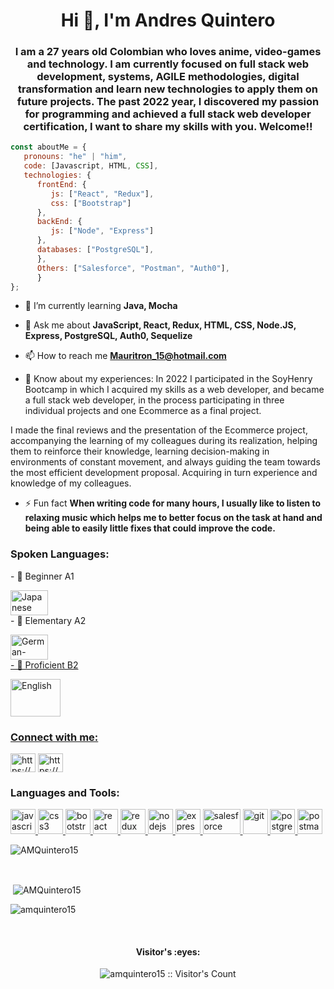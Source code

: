 <h1 align="center">Hi 👋, I'm Andres Quintero</h1>

<h3 align="center">I am a 27 years old Colombian who loves anime, video-games and technology. I am currently focused on full stack web development, systems, AGILE methodologies, digital transformation and learn new technologies to apply them on future projects. The past 2022 year, I discovered my passion for programming and achieved a full stack web developer certification, I want to share my skills with you. Welcome!!</h3>

```javascript
const aboutMe = {
   pronouns: "he" | "him",
   code: [Javascript, HTML, CSS],
   technologies: {
      frontEnd: {
         js: ["React", "Redux"],
         css: ["Bootstrap"]
      },
      backEnd: {
         js: ["Node", "Express"]
      },
      databases: ["PostgreSQL"],
      },
      Others: ["Salesforce", "Postman", "Auth0"],
      }
};
```

- 🌱 I’m currently learning **Java, Mocha**

- 💬 Ask me about **JavaScript, React, Redux, HTML, CSS, Node.JS, Express, PostgreSQL, Auth0, Sequelize**

- 📫 How to reach me **Mauritron_15@hotmail.com**

- 📄 Know about my experiences: In 2022 I participated in the SoyHenry Bootcamp in which I acquired my skills as a web developer, and became a full stack web developer, in the process participating in three individual projects and one Ecommerce as a final project.

I made the final reviews and the presentation of the Ecommerce project, accompanying the learning of my colleagues during its realization, helping them to reinforce their knowledge, learning decision-making in environments of constant movement, and always guiding the team towards the most efficient development proposal. Acquiring in turn experience and knowledge of my colleagues.

- ⚡ Fun fact **When writing code for many hours, I usually like to listen to relaxing music which helps me to better focus on the task at hand and being able to easily little fixes that could improve the code.**

<h3 align="left">Spoken Languages:</h3>
- 💬 Beginner A1
<p align="left"> <img src="https://upload.wikimedia.org/wikipedia/commons/f/f0/Flag_of_Japan_%28bordered%29.svg" alt="Japanese" width="60" height="40"/>
</br>
- 💬 Elementary A2
<p align="left"> <img src="https://upload.wikimedia.org/wikipedia/en/thumb/b/ba/Flag_of_Germany.svg/1200px-Flag_of_Germany.svg.png" alt="German-Deutsch" width="60" height="40"/>
</br>
<a href="https://www.efset.org/cert/moCEbt" target="_blank">
- 💬 Proficient B2
<p align="left"> <a href="https://www.efset.org/cert/moCEbt" target="_blank"> <img src="https://images.emojiterra.com/twitter/512px/1f1fa-1f1f8.png" alt="English" width="80" height="60"/>

<h3 align="left">Connect with me:</h3>
<p align="left">
<a href="https://www.linkedin.com/in/andresmauricioquinterotorres/" target="_blank"><img align="center" src="https://cdn.jsdelivr.net/npm/simple-icons@3.0.1/icons/linkedin.svg" alt="https://www.linkedin.com/in/andresmauricioquinterotorres/" height="30" width="40" /></a>
<a href="https://www.facebook.com/andresmauricio.quinterotorres.3" target="_blank"><img align="center" src="https://cdn.jsdelivr.net/npm/simple-icons@3.0.1/icons/facebook.svg" alt="https://www.facebook.com/andresmauricio.quinterotorres.3" height="30" width="40" /></a>
</p>

<h3 align="left">Languages and Tools:</h3>
<p align="left">  <a href="https://developer.mozilla.org/en-US/docs/Web/JavaScript" target="_blank"> <img src="https://upload.wikimedia.org/wikipedia/commons/thumb/9/99/Unofficial_JavaScript_logo_2.svg/1024px-Unofficial_JavaScript_logo_2.svg.png" alt="javascript" width="40" height="40"/> </a> 
<a href="https://www.w3schools.com/css/" target="_blank"> <img src="https://cdn4.iconfinder.com/data/icons/social-media-logos-6/512/121-css3-512.png" alt="css3" width="40" height="40"/> </a> 
<a href="https://getbootstrap.com" target="_blank"> <img src="https://upload.wikimedia.org/wikipedia/commons/thumb/b/b2/Bootstrap_logo.svg/1024px-Bootstrap_logo.svg.png" alt="bootstrap" width="40" height="40"/> </a> 
<a href="https://reactjs.org/" target="_blank"> <img src="https://seeklogo.com/images/R/react-logo-7B3CE81517-seeklogo.com.png" alt="react" width="40" height="40"/> </a> 
<a href="https://redux.js.org" target="_blank"> <img src="https://seeklogo.com/images/R/redux-logo-9CA6836C12-seeklogo.com.png" alt="redux" width="40" height="40"/>
<a href="https://nodejs.org" target="_blank"> <img src="https://cdn.pixabay.com/photo/2015/04/23/17/41/node-js-736399_960_720.png" alt="nodejs" height="40"/> </a>
<a href="https://expressjs.com" target="_blank"> <img src="https://i.cloudup.com/zfY6lL7eFa-3000x3000.png" alt="express" height="40"/> </a> 
<a href="https://www.salesforce.com/" target="_blank"> <img src="https://c1.sfdcstatic.com/content/dam/sfdc-docs/www/logos/logo-salesforce.svg" alt="salesforce" width="60" height="40"/> </a> 
<a href="https://git-scm.com/" target="_blank"> <img src="https://www.vectorlogo.zone/logos/git-scm/git-scm-icon.svg" alt="git" width="40" height="40"/> </a> 
<a href="https://www.postgresql.org" target="_blank"> <img src="https://upload.wikimedia.org/wikipedia/commons/thumb/2/29/Postgresql_elephant.svg/1200px-Postgresql_elephant.svg.png" alt="postgresql" width="40" height="40"/> </a> 
<a href="https://postman.com" target="_blank"> <img src="https://www.vectorlogo.zone/logos/getpostman/getpostman-icon.svg" alt="postman" width="40" height="40"/> </a> 
   
<p><img align="center" src="https://github-readme-stats.vercel.app/api/top-langs?username=amquintero15&show_icons=true&theme=dark&locale=en&layout=compact" alt="AMQuintero15"/></p>
</br>
<p>&nbsp;<img align="center" src="https://github-readme-stats.vercel.app/api?username=amquintero15&show_icons=true&theme=highcontrast&title_color=cfd147&locale=en" alt="AMQuintero15"/></p>
<p><img align="center" src="https://github-readme-streak-stats.herokuapp.com/?user=amquintero15&theme=dark" alt="amquintero15" /></p>

</br>
<h4 align="center">Visitor's :eyes:</h4>

<p align="center"><img src="https://profile-counter.glitch.me/{amquintero15}/count.svg" alt="amquintero15 :: Visitor's Count" /></p>
